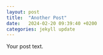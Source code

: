 ```yaml
---
layout: post
title:  "Another Post" 
date:   2024-02-20 09:39:40 +0200
categories: jekyll update
---
```


Your post text. 